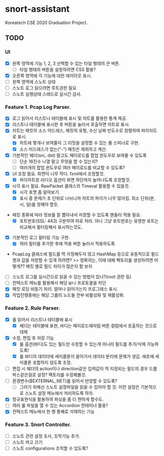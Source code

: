 # snort-assistant
Koreatech CSE 2020 Graduation Project.

## TODO
### UI
- [X] 왼쪽 영역에 기능 1, 2, 3 선택할 수 있는 타일 형태의 큰 버튼.
  - [ ] 타일 형태의 버튼을 설정하려면 CSS 활용?
- [X] 오른쪽 영역에 각 기능에 대한 레이아웃 표시.
- [ ] 왼쪽 영역에 스노트 상태
- [ ] 스노트 로그 읽으려면 루트권한 필요
- [ ] 스노트 실행상태 스레드로 실시간 검사.

### Feature 1. Pcap Log Parser.
- [X] 로그 읽어서 리스트나 테이블에 표시 및 차트를 활용한 통계 제공.
- [X] 리스트나 테이블에 표시한 후 버튼을 눌러서 호출하면 차트로 표시.
- [X] 차트는 패킷의 소스 어드레스, 패킷의 유형, 수신 날짜 빈도수로 정렬하여 파이차트로 표시.
  - [X] 차트에 몇개나 보여줄지 그 리밋을 설정할 수 있는 폼 스피너로 구현.
  - [X] 소스 어드레스가 없는("-") 패킷은 제외하고 계산.
- [X] 기본적인 헤더(src, dst) 말고도 페이로드를 팝업 윈도우로 보여줄 수 있도록
  - [ ] 단순 16진수 나열 말고 무엇을 할 수 있는지?
  - [ ] 여러개의 팝업 윈도우로 여러 페이로드를 비교할 수 있도록?
- [X] UI 조정 필요. 화면이 너무 작다. fxml에서 조정할것.
  - [X] 파이차트랑 라디오 옵션이 화면 하단까지 늘어나도록 조정할것.
- [X] 시각 표시 필요. RawPacket 클래스의 Timeval 활용할 수 있을것.
  - [X] 시각 포맷 좀 알아보기.
  - [X] 표시 중 문제가 초 단위로 나뉘니까 차트의 파이가 너무 많아짐. 최소 단위(분, 시, 일)를 정해야 할듯.
- 패킷 종류에 따라 정보를 잘 뽑아내서 저장할 수 있도록 핸들러 적용 필요.
  - [X] 포트번호(SSL: 443) 구분하여 따로 처리. 아니 그냥 포트번호는 유명한 포트는 비교해서 필터링해서 표시하는것도.
- [X] 기본적인 로그 필터링 기능 구현.
  - [X] 여러 필터를 추가한 후에 적용 버튼 눌러서 적용하도록
- PcapLog 클래스에 필드를 딱 지정해두지 않고 HashMap 등으로 유동적으로 필드명과 값을 저장할 수 있게 하려면? >> 정확히는, 이에 대해 팩토리를 생성하려면 어떻게?? 패킷 별로 필드 차이가 많은지 함 보자
- [ ] 스노트 로그를 실시간으로 읽을 수 있는 방법이 있나?(root 권한 등)
- [ ] 컨텍스트 메뉴를 활용해서 해당 ip나 프로토콜을 차단
- [X] 패킷 로딩 비동기 처리. 얼마나 읽어가는지 프로그레스 표시.
- [X] 작업진행중에는 해당 그룹의 노드들 전부 비활성화 및 재활성화.

### Feature 2. Rule Parser.
- [X] 룰 읽어서 리스트나 테이블에 표시
  - [X] 헤더는 테이블에 표현, 바디는 페이로드때처럼 버튼 컬럼에서 호출하는 것으로 대체
- [X] 수정, 편집 후 저장 기능
  - [X] 룰 옵션(바디)도 있는 필드만 수정할 수 있는게 아니라 필드를 추가/삭제 가능하도록!
  - [X] 룰 바디의 데이터에 세미콜론이 들어가서 데이터 분리에 문제가 생김. 애초에 세미콜론 포함하지 않도록 조정.
- [ ] 편집 시 헤더의 action이나 direction같은 입력값이 딱 지정되는 필드의 경우 드롭박스같은걸로 설정? 팩토리를 수정해볼것.
- [ ] 환경변수($EXTERNAL_NET)를 읽어서 반영할 수 있도록?
  - [ ] 그러기 위해선 스노트 설정파일을 읽을 수 있어야 할 것. 이런 설정은 기본적으로 스노트 설정 메뉴에서 처리하도록 하자.
- [X] 정규표현식을 활용하여 파싱을 좀 더 편하게 할수도.
- [ ] 여러 룰 파일을 열 수 있는 Accordion 컨테이너 활용?
- [X] 컨텍스트 메뉴에서 한 행 통째로 삭제하는 기능

### Feature 3. Snort Controller.
- [ ] 스노트 관련 설정 조사, 조작기능 추가.
- [ ] 스노트 켜고 끄기
- [ ] 스노트 configurations 조작할 수 있도록?
